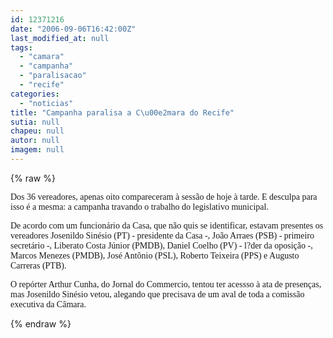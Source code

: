 ```yaml
---
id: 12371216
date: "2006-09-06T16:42:00Z"
last_modified_at: null
tags:
  - "camara"
  - "campanha"
  - "paralisacao"
  - "recife"
categories:
  - "noticias"
title: "Campanha paralisa a C\u00e2mara do Recife"
sutia: null
chapeu: null
autor: null
imagem: null
---
```

{% raw %}
<p><P><FONT face=\"Times New Roman\"><FONT face=Verdana>Dos 36 vereadores, apenas oito compareceram à sessão de hoje à tarde. E desculpa para isso é a mesma: a campanha travando o trabalho do legislativo municipal. </FONT></P></p>
<p><P><FONT face=Verdana>De acordo com um funcionário da Casa, que não quis se identificar, estavam presentes os vereadores Josenildo Sinésio (PT) - presidente da Casa -, João Arraes (PSB) - primeiro secretário -, Liberato Costa Júnior (PMDB), Daniel Coelho (PV) - l?der da oposição -, Marcos Menezes (PMDB), José Antônio (PSL), Roberto Teixeira (PPS) e Augusto Carreras (PTB).</FONT></P></p>
<p><P><FONT face=Verdana>O repórter Arthur Cunha, do Jornal do Commercio, tentou ter acessso à ata de presenças, mas Josenildo Sinésio vetou, alegando que precisava de um aval de toda a comissão executiva da Câmara.</FONT></P></FONT> </p>
{% endraw %}